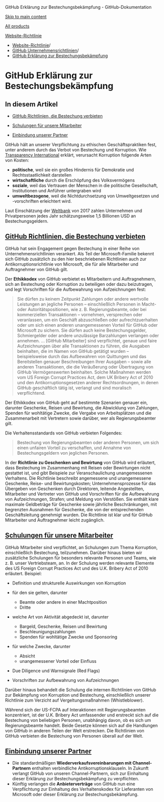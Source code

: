 GitHub Erklärung zur Bestechungsbekämpfung - GitHub-Dokumentation

[Skip to main content](#main-content)

[All products](/de)

[Website-Richtlinie](/de/site-policy)

* [Website-Richtlinie](/de/site-policy)/
* [GitHub Unternehmensrichtlinien](/de/site-policy/github-company-policies)/
* [GitHub Erklärung zur Bestechungsbekämpfung](/de/site-policy/github-company-policies/github-anti-bribery-statement)

GitHub Erklärung zur Bestechungsbekämpfung
==========

In diesem Artikel
----------

* [GitHub Richtlinien, die Bestechung verbieten](#github-policies-prohibiting-bribery)

* [Schulungen für unsere Mitarbeiter](#training-for-our-employees)

* [Einbindung unserer Partner](#engaging-our-partners)

GitHub hält an unserer Verpflichtung zu ethischen Geschäftspraktiken fest, unter anderem durch das Verbot von Bestechung und Korruption. Wie [Transparency International](https://www.transparency.org/what-is-corruption#costs-of-corruption) erklärt, verursacht Korruption folgende Arten von Kosten:

* **politische**, weil sie ein großes Hindernis für Demokratie und Rechtsstaatlichkeit darstellen
* **wirtschaftliche** durch die Erschöpfung des Volksvermögens
* **soziale**, weil das Vertrauen der Menschen in die politische Gesellschaft, Institutionen und Anführer untergraben wird
* **umweltbezogene**, weil die Nichtdurchsetzung von Umweltgesetzen und -vorschriften erleichtert wird.

Laut Einschätzung der [Weltbank](https://www.worldbank.org/en/topic/governance/brief/anti-corruption) von 2017 zahlen Unternehmen und Privatpersonen jedes Jahr schätzungsweise 1,5 Billionen USD an Bestechungsgeldern.

[GitHub Richtlinien, die Bestechung verbieten](#github-policies-prohibiting-bribery)
----------

GitHub hat sein Engagement gegen Bestechung in einer Reihe von Unternehmensrichtlinien verankert. Als Teil der Microsoft-Familie bekennt sich GitHub zusätzlich zu den hier beschriebenen Richtlinien auch zur Antikorruptionsrichtlinie von Microsoft, die für alle Mitarbeiter und Auftragnehmer von GitHub gilt.

Der **Ethikkodex** von GitHub verbietet es Mitarbeitern und Auftragnehmern, sich an Bestechung oder Korruption zu beteiligen oder dazu beizutragen, und legt Vorschriften für die Aufbewahrung von Aufzeichnungen fest:

>
>
> Sie dürfen zu keinem Zeitpunkt Zahlungen oder andere wertvolle Leistungen an jegliche Personen – einschließlich Personen in Macht- oder Autoritätspositionen, wie z. B. Regierungsbeamte, oder bei kommerziellen Transaktionen – vornehmen, versprechen oder veranlassen, um ein Geschäft abzuschließen oder aufrechtzuerhalten oder um sich einen anderen unangemessenen Vorteil für GitHub oder Microsoft zu sichern. Sie dürfen auch keine Bestechungsgelder, Schmiergelder oder andere unzulässige Barzahlungen verlangen oder annehmen. ... [GitHub Mitarbeiter] sind verpflichtet, genaue und faire Aufzeichnungen über alle Transaktionen zu führen, die Ausgaben beinhalten, die im Namen von GitHub getätigt wurden – beispielsweise durch das Aufbewahren von Quittungen und das Bereitstellen genauer Beschreibungen Ihrer Ausgaben – sowie alle anderen Transaktionen, die die Veräußerung oder Übertragung von GitHub Vermögenswerten beinhalten. Solche Maßnahmen werden vom US Foreign Corrupt Practices Act, dem UK Bribery Act of 2010 und den Antikorruptionsgesetzen anderer Rechtsordnungen, in denen GitHub geschäftlich tätig ist, verlangt und sind moralisch verpflichtend.
>
>

Der Ethikkodex von GitHub geht auf bestimmte Szenarien genauer ein, darunter Geschenke, Reisen und Bewirtung, die Abwicklung von Zahlungen, Spenden für wohltätige Zwecke, die Vergabe von Arbeitsplätzen und die Zusammenarbeit mit Vertretern sowie darüber, wer als Regierungsbeamter gilt.

Die Verhaltensstandards von GitHub verbieten Folgendes:

>
>
> Bestechung von Regierungsbeamten oder anderen Personen, um sich einen unfairen Vorteil zu verschaffen, und Annahme von Bestechungsgeldern von jeglichen Personen.
>
>

In der **Richtlinie zu Geschenken und Bewirtung** von GitHub wird erläutert, dass Bestechung im Zusammenhang mit Reisen oder Bewirtungen nicht gestattet ist, und gibt Beispiele zur Veranschaulichung unangemessenen Verhaltens. Die Richtlinie beschreibt angemessene und unangemessene Geschenke, Reise- und Bewirtungskosten; Unternehmensprozesse für das Übergeben von Geschenken durch Direktoren, leitende Angestellten, Mitarbeiter und Vertreter von GitHub und Vorschriften für die Aufbewahrung von Aufzeichnungen, Strafen; und Meldung von Verstößen. Sie enthält klare maximale Geldbeträge für Geschenke sowie jährliche Beschränkungen, mit begrenzten Ausnahmen für Geschenke, die von der entsprechenden Geschäftsleitung genehmigt wurden. Die Richtlinie ist klar und für GitHub Mitarbeiter und Auftragnehmer leicht zugänglich.

[Schulungen für unsere Mitarbeiter](#training-for-our-employees)
----------

GitHub Mitarbeiter sind verpflichtet, an Schulungen zum Thema Korruption, einschließlich Bestechung, teilzunehmen. Darüber hinaus bieten wir zusätzliche Schulungen für besonders relevante Personen und Teams, wie z. B. unser Vertriebsteam, an. In der Schulung werden relevante Elemente des US Foreign Corrupt Practices Act und des U.K. Bribery Act of 2010 erläutert. Beispiel:

* Definition und strukturelle Auswirkungen von Korruption
* für den sie gelten, darunter
  * Beamte oder andere in einer Machtposition
  * Dritte

* welche Art von Aktivität abgedeckt ist, darunter
  * Bargeld, Geschenke, Reisen und Bewirtung
  * Beschleunigungszahlungen
  * Spenden für wohltätige Zwecke und Sponsoring

* für welche Zwecke, darunter
  * Absicht
  * unangemessener Vorteil oder Einfluss

* Due Diligence und Warnsignale (Red Flags)
* Vorschriften zur Aufbewahrung von Aufzeichnungen

Darüber hinaus behandelt die Schulung die internen Richtlinien von GitHub zur Bekämpfung von Korruption und Bestechung, einschließlich unserer Richtlinie zum Verzicht auf Vergeltungsmaßnahmen (Whistleblower).

Während sich der US-FCPA auf Interaktionen mit Regierungsbeamten konzentriert, ist der U.K. Bribery Act umfassender und erstreckt sich auf die Bestechung von beliebigen Personen, unabhängig davon, ob es sich um Regierungsbeamte handelt. Beide Gesetze können sich auf die Handlungen von GitHub in anderen Teilen der Welt erstrecken. Die Richtlinien von GitHub verbieten die Bestechung von Personen überall auf der Welt.

[Einbindung unserer Partner](#engaging-our-partners)
----------

* Die standardmäßigen **Wiederverkaufsvereinbarungen mit Channel-Partnern** enthalten verbindliche Antikorruptionsklauseln. In Zukunft verlangt GitHub von unseren Channel-Partnern, sich zur Einhaltung dieser Erklärung zur Bestechungsbekämpfung zu verpflichten.
* Künftig verlangen die **Anbieterverträge** von GitHub nun eine Verpflichtung zur Einhaltung des Verhaltenskodex für Lieferanten von Microsoft oder dieser Erklärung zur Bestechungsbekämpfung.
